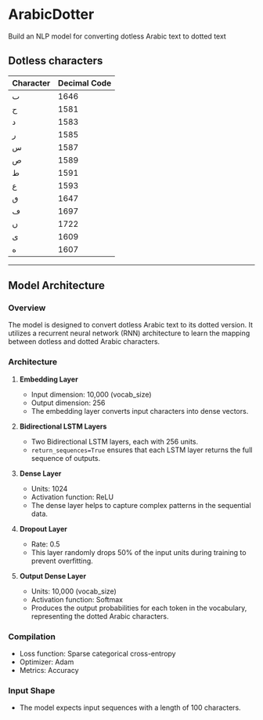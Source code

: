 # ArabicDotter
 Build an NLP model for converting dotless Arabic text to dotted text

## Dotless  characters
| Character | Decimal Code |
|-----------|--------------|
|    ٮ      |     1646     |
|    ح      |     1581     |
|    د      |     1583     |
|    ر      |     1585     |
|    س      |     1587     |
|    ص      |     1589     |
|    ط      |     1591     |
|    ع      |     1593     |
|    ٯ      |     1647     |
|    ڡ      |     1697     |
|    ں      |     1722     |
|    ى      |     1609     |
|    ه      |     1607     |

---------------------------


## Model Architecture

### Overview
The model is designed to convert dotless Arabic text to its dotted version. It utilizes a recurrent neural network (RNN) architecture to learn the mapping between dotless and dotted Arabic characters.

### Architecture
1. **Embedding Layer**
   - Input dimension: 10,000 (vocab_size)
   - Output dimension: 256
   - The embedding layer converts input characters into dense vectors.

2. **Bidirectional LSTM Layers**
   - Two Bidirectional LSTM layers, each with 256 units.
   - `return_sequences=True` ensures that each LSTM layer returns the full sequence of outputs.

3. **Dense Layer**
   - Units: 1024
   - Activation function: ReLU
   - The dense layer helps to capture complex patterns in the sequential data.

4. **Dropout Layer**
   - Rate: 0.5
   - This layer randomly drops 50% of the input units during training to prevent overfitting.

5. **Output Dense Layer**
   - Units: 10,000 (vocab_size)
   - Activation function: Softmax
   - Produces the output probabilities for each token in the vocabulary, representing the dotted Arabic characters.

### Compilation
- Loss function: Sparse categorical cross-entropy
- Optimizer: Adam
- Metrics: Accuracy

### Input Shape
- The model expects input sequences with a length of 100 characters.


